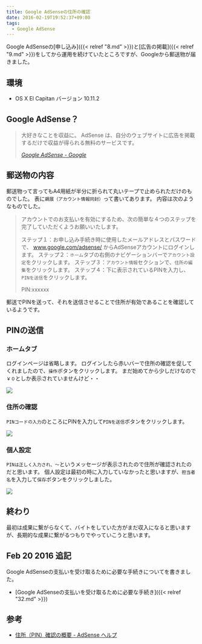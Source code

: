 ```yaml
---
title: Google AdSenseの住所の確認
date: 2016-02-19T19:52:37+09:00
tags:
  - Google AdSense
---
```

Google AdSenseの[申し込み]({{< relref "8.md" >}})と[広告の掲載]({{< relref "9.md" >}})をしてから運用を続けていたところですが、Googleから郵送物が届きました。

<!-- more -->

## 環境

* OS X El Capitan バージョン 10.11.2

## Google AdSense？

> 大好きなことを収益に。
AdSense は、自分のウェブサイトに広告を掲載するだけで収益が得られる無料のサービスです。
>
> <cite>[Google AdSense - Google](https://www.google.co.jp/intl/ja/adsense/start/#?modal_active=none)</cite>

## 郵送物の内容

郵送物って言ってもA4用紙が半分に折られて丸いテープで止められただけのものでした。
表に`親展（アカウント情報同封）`って書いてあります。
内容は次のようなものでした。

> アカウントでのお支払いを有効にするため、次の簡単な４つのステップを完了していただくようお願いいたします。
>
> ステップ１：お申し込み手続き時に使用したメールアドレスとパスワードで、 www.google.com/adsense/ からAdSenseアカウントにログインします。
> ステップ２：`ホーム`タブの右側のナビゲーションバーで`アカウント設定`をクリックします。
> ステップ３：`アカウント情報`セクションで、`住所の編集`をクリックします。
> ステップ４：下に表示されているPINを入力し、`PINを送信`をクリックします。
>
> PIN:xxxxxx

郵送でPINを送って、それを送信させることで住所が有効であることを確認しているようです。

## PINの送信

### ホームタブ

ログインページは省略します。
ログインしたら赤いバーで住所の確認を促してくれましたので、`操作`ボタンをクリックします。
まだ始めてから少しだけなので`￥０`としか表示されていませんけど・・

![](/img/31-01.png)

### 住所の確認

`PINコードの入力`のところにPINを入力して`PINを送信`ボタンをクリックします。

![](/img/31-02.png)

### 個人設定

`PINは正しく入力され、〜`というメッセージが表示されたので住所が確認されたのだと思います。
個人設定は最初の時に入力していなかったと思いますが、`担当者名`を入力して`保存`ボタンをクリックしました。

![](/img/31-03.png)

## 終わり

最初は成果に繋がらなくて、バイトをしていた方がまだ収入になると思いますが、長期的な成果に繋がるつもりでやっていこうと思います。

## Feb 20 2016 追記

Google AdSenseの支払いを受け取るために必要な手続きについてを書きました。

* [Google AdSenseの支払いを受け取るために必要な手続き]({{< relref "32.md" >}})

## 参考

* [住所（PIN）確認の概要 - AdSense ヘルプ](https://support.google.com/adsense/answer/157667?hl=ja)
